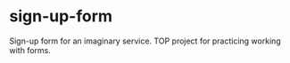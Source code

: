 # sign-up-form
Sign-up form for an imaginary service. TOP project for practicing working with forms.
